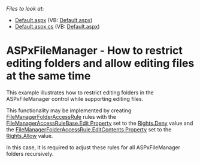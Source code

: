 <!-- default file list -->
*Files to look at*:

* [Default.aspx](./CS/FileManager/Default.aspx) (VB: [Default.aspx](./VB/FileManager/Default.aspx))
* [Default.aspx.cs](./CS/FileManager/Default.aspx.cs) (VB: [Default.aspx](./VB/FileManager/Default.aspx))
<!-- default file list end -->
# ASPxFileManager - How to restrict editing folders and allow editing files at the same time


<p>This example illustrates how to restrict editing folders in the ASPxFileManager control while supporting editing files.</p><p>This functionality may be implemented by creating <a href="http://documentation.devexpress.com/#AspNet/clsDevExpressWebASPxFileManagerFileManagerFolderAccessRuletopic"><u>FileManagerFolderAccessRule</u></a> rules with the <a href="http://documentation.devexpress.com/#AspNet/DevExpressWebASPxFileManagerFileManagerAccessRuleBase_Edittopic"><u>FileManagerAccessRuleBase.Edit Property</u></a> set to the <a href="http://documentation.devexpress.com/#AspNet/DevExpressWebASPxFileManagerRightsEnumtopic"><u>Rights.Deny</u></a> value and the <a href="http://documentation.devexpress.com/#AspNet/DevExpressWebASPxFileManagerFileManagerFolderAccessRule_EditContentstopic"><u>FileManagerFolderAccessRule.EditContents Property</u></a> set to the <a href="http://documentation.devexpress.com/#AspNet/DevExpressWebASPxFileManagerRightsEnumtopic"><u>Rights.Allow</u></a> value.</p><p>In this case, it is required to adjust these rules for all ASPxFileManager folders recursively.</p>

<br/>


